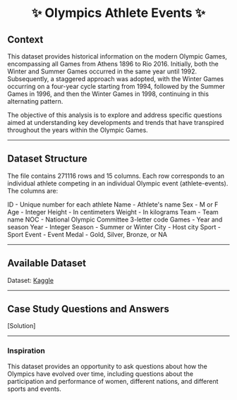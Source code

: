 # <p align="center" style="margin-top: 0px;"> ✨ Olympics Athlete Events ✨

## Context
This dataset provides historical information on the modern Olympic Games, encompassing all Games from Athens 1896 to Rio 2016. Initially, both the Winter and Summer Games occurred in the same year until 1992. Subsequently, a staggered approach was adopted, with the Winter Games occurring on a four-year cycle starting from 1994, followed by the Summer Games in 1996, and then the Winter Games in 1998, continuing in this alternating pattern.

The objective of this analysis is to explore and address specific questions aimed at understanding key developments and trends that have transpired throughout the years within the Olympic Games.



---
## Dataset Structure
The file contains 271116 rows and 15 columns. Each row corresponds to an individual athlete competing in an individual Olympic event (athlete-events). The columns are:

ID - Unique number for each athlete
Name - Athlete's name
Sex - M or F
Age - Integer
Height - In centimeters
Weight - In kilograms
Team - Team name
NOC - National Olympic Committee 3-letter code
Games - Year and season
Year - Integer
Season - Summer or Winter
City - Host city
Sport - Sport
Event - Event
Medal - Gold, Silver, Bronze, or NA


---
## Available Dataset

Dataset: [Kaggle](https://www.kaggle.com/datasets/heesoo37/120-years-of-olympic-history-athletes-and-results)

---
## Case Study Questions and Answers

[Solution]

---
### Inspiration
This dataset provides an opportunity to ask questions about how the Olympics have evolved over time, including questions about the participation and performance of women, different nations, and different sports and events.
